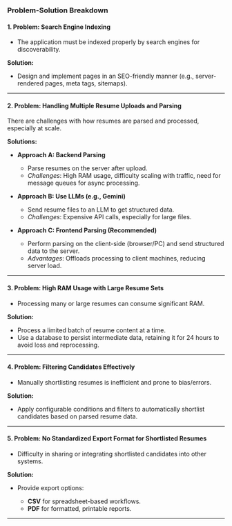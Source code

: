 
### Problem-Solution Breakdown

#### 1. **Problem: Search Engine Indexing**

* The application must be indexed properly by search engines for discoverability.

**Solution:**

* Design and implement pages in an SEO-friendly manner (e.g., server-rendered pages, meta tags, sitemaps).

---

#### 2. **Problem: Handling Multiple Resume Uploads and Parsing**

There are challenges with how resumes are parsed and processed, especially at scale.

**Solutions:**

* **Approach A: Backend Parsing**

  * Parse resumes on the server after upload.
  * *Challenges*: High RAM usage, difficulty scaling with traffic, need for message queues for async processing.

* **Approach B: Use LLMs (e.g., Gemini)**

  * Send resume files to an LLM to get structured data.
  * *Challenges*: Expensive API calls, especially for large files.

* **Approach C: Frontend Parsing (Recommended)**

  * Perform parsing on the client-side (browser/PC) and send structured data to the server.
  * *Advantages*: Offloads processing to client machines, reducing server load.

---

#### 3. **Problem: High RAM Usage with Large Resume Sets**

* Processing many or large resumes can consume significant RAM.

**Solution:**

* Process a limited batch of resume content at a time.
* Use a database to persist intermediate data, retaining it for 24 hours to avoid loss and reprocessing.

---

#### 4. **Problem: Filtering Candidates Effectively**

* Manually shortlisting resumes is inefficient and prone to bias/errors.

**Solution:**

* Apply configurable conditions and filters to automatically shortlist candidates based on parsed resume data.

---

#### 5. **Problem: No Standardized Export Format for Shortlisted Resumes**

* Difficulty in sharing or integrating shortlisted candidates into other systems.

**Solution:**

* Provide export options:

  * **CSV** for spreadsheet-based workflows.
  * **PDF** for formatted, printable reports.

---
